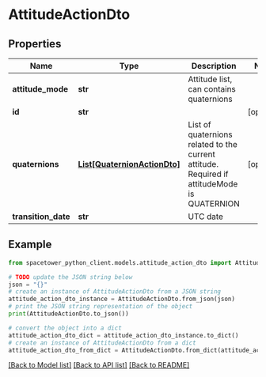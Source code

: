 # AttitudeActionDto


## Properties

Name | Type | Description | Notes
------------ | ------------- | ------------- | -------------
**attitude_mode** | **str** | Attitude list, can contains quaternions | 
**id** | **str** |  | [optional] 
**quaternions** | [**List[QuaternionActionDto]**](QuaternionActionDto.md) | List of quaternions related to the current attitude. Required if attitudeMode is QUATERNION | [optional] 
**transition_date** | **str** | UTC date | 

## Example

```python
from spacetower_python_client.models.attitude_action_dto import AttitudeActionDto

# TODO update the JSON string below
json = "{}"
# create an instance of AttitudeActionDto from a JSON string
attitude_action_dto_instance = AttitudeActionDto.from_json(json)
# print the JSON string representation of the object
print(AttitudeActionDto.to_json())

# convert the object into a dict
attitude_action_dto_dict = attitude_action_dto_instance.to_dict()
# create an instance of AttitudeActionDto from a dict
attitude_action_dto_from_dict = AttitudeActionDto.from_dict(attitude_action_dto_dict)
```
[[Back to Model list]](../README.md#documentation-for-models) [[Back to API list]](../README.md#documentation-for-api-endpoints) [[Back to README]](../README.md)


